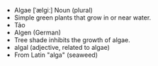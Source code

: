 - Algae	[ˈælɡiː]	Noun (plural)	
- Simple green plants that grow in or near water.
- Tảo
- Algen (German)
- Tree shade inhibits the growth of algae.
- algal (adjective, related to algae)
- From Latin "alga" (seaweed)